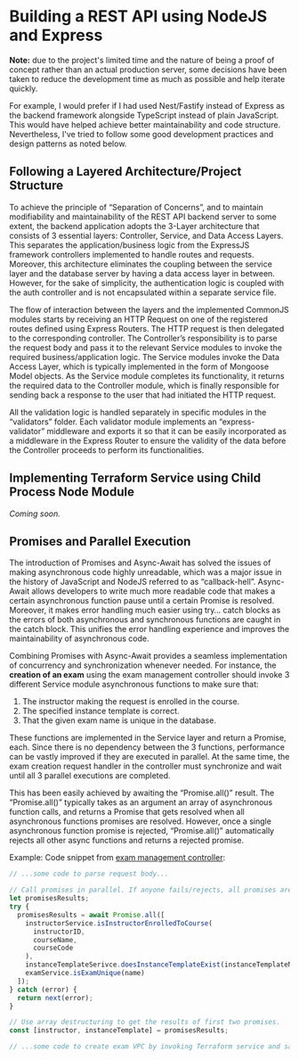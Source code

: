 # Building a REST API using NodeJS and Express

**Note:** due to the project's limited time and the nature of being a proof of concept rather than an actual production server, some decisions have been taken to reduce the development time as much as possible and help iterate quickly.

For example, I would prefer if I had used Nest/Fastify instead of Express as the backend framework alongside TypeScript instead of plain JavaScript. This would have helped achieve better maintainability and code structure. Nevertheless, I've tried to follow some good development practices and design patterns as noted below.

## Following a Layered Architecture/Project Structure

To achieve the principle of “Separation of Concerns”, and to maintain modifiability and maintainability of the REST API backend server to some extent, the backend application adopts the 3-Layer architecture that consists of 3 essential layers: Controller, Service, and Data Access Layers. This separates the application/business logic from the ExpressJS framework controllers implemented to handle routes and requests. Moreover, this architecture eliminates the coupling between the service layer and the database server by having a data access layer in between. However, for the sake of simplicity, the authentication logic is coupled with the auth controller and is not encapsulated within a separate service file.

The flow of interaction between the layers and the implemented CommonJS modules starts by receiving an HTTP Request on one of the registered routes defined using Express Routers. The HTTP request is then delegated to the corresponding controller. The Controller’s responsibility is to parse the request body and pass it to the relevant Service modules to invoke the required business/application logic. The Service modules invoke the Data Access Layer, which is typically implemented in the form of Mongoose Model objects. As the Service module completes its functionality, it returns the required data to the Controller module, which is finally responsible for sending back a response to the user that had initiated the HTTP request.

All the validation logic is handled separately in specific modules in the “validators” folder. Each validator module implements an “express-validator” middleware and exports it so that it can be easily incorporated as a middleware in the Express Router to ensure the validity of the data before the Controller proceeds to perform its functionalities.

## Implementing Terraform Service using Child Process Node Module

_Coming soon._

## Promises and Parallel Execution

The introduction of Promises and Async-Await has solved the issues of making asynchronous code highly unreadable, which was a major issue in the history of JavaScript and NodeJS referred to as “callback-hell”. Async-Await allows developers to write much more readable code that makes a certain asynchronous function pause until a certain Promise is resolved. Moreover, it makes error handling much easier using try… catch blocks as the errors of both asynchronous and synchronous functions are caught in the catch block. This unifies the error handling experience and improves the maintainability of asynchronous code.

Combining Promises with Async-Await provides a seamless implementation of concurrency and synchronization whenever needed. For instance, the **creation of an exam** using the exam management controller should invoke 3 different Service module asynchronous functions to make sure that:

1. The instructor making the request is enrolled in the course.
2. The specified instance template is correct.
3. That the given exam name is unique in the database.

These functions are implemented in the Service layer and return a Promise, each. Since there is no dependency between the 3 functions, performance can be vastly improved if they are executed in parallel. At the same time, the exam creation request handler in the controller must synchronize and wait until all 3 parallel executions are completed.

This has been easily achieved by awaiting the “Promise.all()” result. The “Promise.all()” typically takes as an argument an array of asynchronous function calls, and returns a Promise that gets resolved when all asynchronous functions promises are resolved. However, once a single asynchronous function promise is rejected, “Promise.all()” automatically rejects all other async functions and returns a rejected promise.

Example: Code snippet from [exam management controller](https://github.com/zSorour/Examatic/blob/master/system-demo/backend/controllers/examManagement.js):

```js
// ...some code to parse request body...

// Call promises in parallel. If anyone fails/rejects, all promises are rejected automatically.
let promisesResults;
try {
  promisesResults = await Promise.all([
    instructorService.isInstructorEnrolledToCourse(
      instructorID,
      courseName,
      courseCode
    ),
    instanceTemplateSerivce.doesInstanceTemplateExist(instanceTemplateName),
    examService.isExamUnique(name)
  ]);
} catch (error) {
  return next(error);
}

// Use array destructuring to get the results of first two promises.
const [instructor, instanceTemplate] = promisesResults;

// ...some code to create exam VPC by invoking Terraform service and saving the exam details in the db...
```
